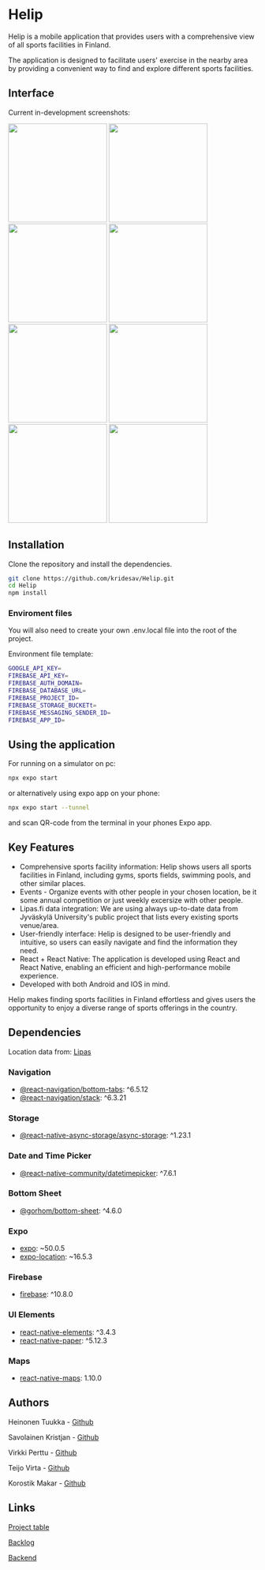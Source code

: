 # Helip

Helip is a mobile application that provides users with a comprehensive view of all sports facilities in Finland.

The application is designed to facilitate users' exercise in the nearby area by providing a convenient way to find and explore different sports facilities.

## Interface

Current in-development screenshots:

<p float="left">
  <img src="assets/images/login.png" width="200" />
  <img src="assets/images/profile.png" width="200" />
  <img src="assets/images/map.png" width="200" /> 
  <img src="assets/images/settings.png" width="200" />
  <img src="assets/images/mapevent.png" width="200" /> 
  <img src="assets/images/myevents.png" width="200" />
  <img src="assets/images/event.png" width="200" />
  <img src="assets/images/comments.png" width="200" />
</p>

## Installation

Clone the repository and install the dependencies.

```bash
git clone https://github.com/kridesav/Helip.git
cd Helip
npm install
```

### Enviroment files

You will also need to create your own .env.local file into the root of the project.

Environment file template:

```bash
GOOGLE_API_KEY=
FIREBASE_API_KEY=
FIREBASE_AUTH_DOMAIN=
FIREBASE_DATABASE_URL=
FIREBASE_PROJECT_ID=
FIREBASE_STORAGE_BUCKETt=
FIREBASE_MESSAGING_SENDER_ID=
FIREBASE_APP_ID=
```

## Using the application

For running on a simulator on pc:

```bash
npx expo start
```
or alternatively using expo app on your phone:

```bash
npx expo start --tunnel
```

and scan QR-code from the terminal in your phones Expo app.

## Key Features
- Comprehensive sports facility information: Helip shows users all sports facilities in Finland, including gyms, sports fields, swimming pools, and other similar places.
- Events - Organize events with other people in your chosen location, be it some annual competition or just weekly excersize with other people.
- Lipas.fi data integration: We are using always up-to-date data from Jyväskylä University's public project that lists every existing sports venue/area.
- User-friendly interface: Helip is designed to be user-friendly and intuitive, so users can easily navigate and find the information they need.
- React + React Native: The application is developed using React and React Native, enabling an efficient and high-performance mobile experience.
- Developed with both Android and IOS in mind.

Helip makes finding sports facilities in Finland effortless and gives users the opportunity to enjoy a diverse range of sports offerings in the country.

## Dependencies

Location data from: [Lipas](https://lipas.fi/etusivu)

### Navigation
- [@react-navigation/bottom-tabs](https://www.npmjs.com/package/@react-navigation/bottom-tabs): ^6.5.12
- [@react-navigation/stack](https://www.npmjs.com/package/@react-navigation/stack): ^6.3.21

### Storage
- [@react-native-async-storage/async-storage](https://www.npmjs.com/package/@react-native-async-storage/async-storage): ^1.23.1

### Date and Time Picker
- [@react-native-community/datetimepicker](https://www.npmjs.com/package/@react-native-community/datetimepicker): ^7.6.1

### Bottom Sheet
- [@gorhom/bottom-sheet](https://www.npmjs.com/package/@gorhom/bottom-sheet): ^4.6.0

### Expo
- [expo](https://www.npmjs.com/package/expo): ~50.0.5
- [expo-location](https://www.npmjs.com/package/expo-location): ~16.5.3

### Firebase
- [firebase](https://www.npmjs.com/package/firebase): ^10.8.0

### UI Elements
- [react-native-elements](https://www.npmjs.com/package/react-native-elements): ^3.4.3
- [react-native-paper](https://www.npmjs.com/package/react-native-paper): ^5.12.3

### Maps
- [react-native-maps](https://www.npmjs.com/package/react-native-maps): 1.10.0

## Authors
Heinonen Tuukka - [Github](https://github.com/Tukkis)

Savolainen Kristjan - [Github](https://github.com/kridesav)

Virkki Perttu - [Github](https://github.com/perttuvirkki)

Teijo Virta - [Github](https://github.com/aksiooma)

Korostik Makar - [Github](https://github.com/makarkorostik)

## Links
[Project table](https://github.com/users/kridesav/projects/1)

[Backlog](https://github.com/users/kridesav/projects/1/views/2) 
 
[Backend](https://github.com/kridesav/Helip_backend)
